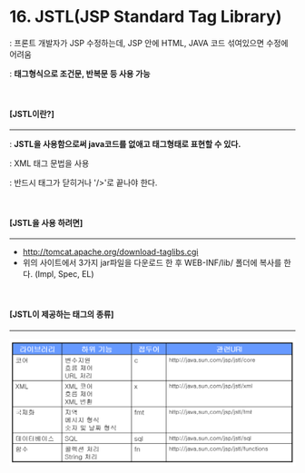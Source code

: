 # 16. JSTL(JSP Standard Tag Library)

: 프론트 개발자가 JSP 수정하는데, JSP 안에 HTML, JAVA 코드 섞여있으면 수정에 어려움

: **태그형식으로 조건문, 반복문 등 사용 가능**

<br>

#### [JSTL이란?]

----

: **JSTL을 사용함으로써 java코드를 없애고 태그형태로 표현할 수 있다.**

: XML 태그 문법을 사용 

: 반드시 태그가 닫히거나 '/>'로 끝나야 한다.

<br>

#### [JSTL을 사용 하려면]

----

- http://tomcat.apache.org/download-taglibs.cgi
- 위의 사이트에서 3가지 jar파일을 다운로드 한 후 WEB-INF/lib/ 폴더에 복사를 한다. (Impl, Spec, EL)

<br>

#### [JSTL이 제공하는 태그의 종류]

----

![jstl태그](./images/2_6_2_jstl.png)

<br>

